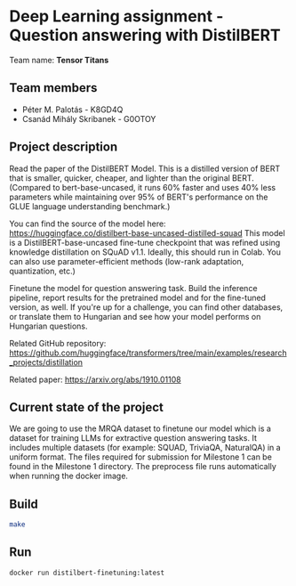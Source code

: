 # Deep Learning assignment - Question answering with DistilBERT

Team name: **Tensor Titans**

## Team members

- Péter M. Palotás - K8GD4Q
- Csanád Mihály Skribanek - G0OTOY

## Project description

Read the paper of the DistilBERT Model. This is a distilled version of BERT that is smaller, quicker, cheaper, and lighter than the original BERT. (Compared to bert-base-uncased, it runs 60% faster and uses 40% less parameters while maintaining over 95% of BERT's performance on the GLUE language understanding benchmark.)

You can find the source of the model here: <https://huggingface.co/distilbert-base-uncased-distilled-squad>
This model is a DistilBERT-base-uncased fine-tune checkpoint that was refined using knowledge distillation on SQuAD v1.1. Ideally, this should run in Colab.
You can also use parameter-efficient methods (low-rank adaptation, quantization, etc.)

Finetune the model for question answering task. Build the inference pipeline, report results for the pretrained model and for the fine-tuned version, as well.
If you're up for a challenge, you can find other databases, or translate them to Hungarian and see how your model performs on Hungarian questions.

Related GitHub repository:
<https://github.com/huggingface/transformers/tree/main/examples/research_projects/distillation>

Related paper:
<https://arxiv.org/abs/1910.01108>

## Current state of the project
We are going to use the MRQA dataset to finetune our model which is a dataset for training LLMs for extractive question answering tasks. It includes multiple datasets (for example: SQUAD, TriviaQA, NaturalQA) in a uniform format. The files required for submission for Milestone 1 can be found in the Milestone 1 directory. The preprocess file runs automatically when running the docker image. 
## Build

```sh
make
```

## Run

```sh
docker run distilbert-finetuning:latest
```
